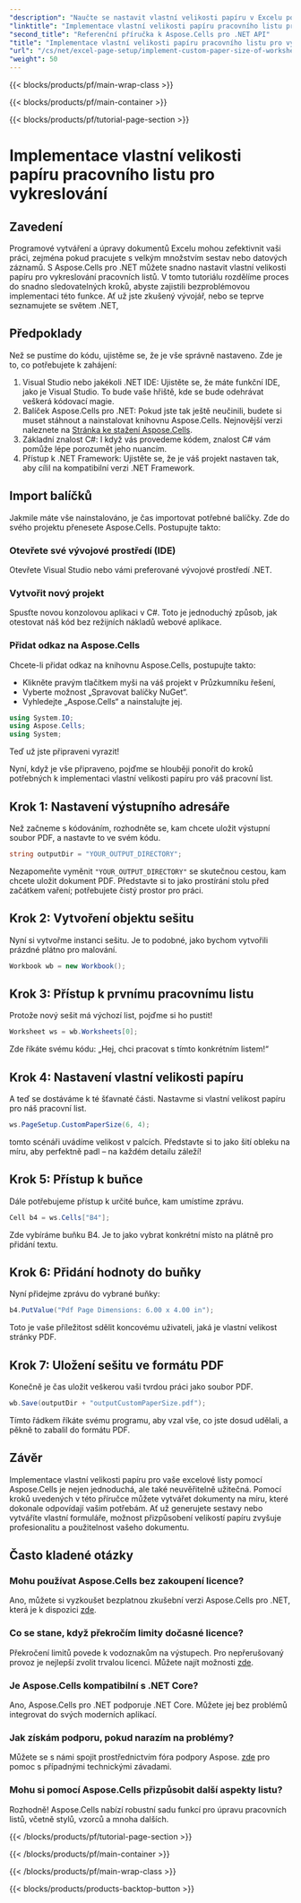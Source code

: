 ```yaml
---
"description": "Naučte se nastavit vlastní velikosti papíru v Excelu pomocí Aspose.Cells pro .NET. Podrobný návod pro bezproblémové vykreslování pracovních listů."
"linktitle": "Implementace vlastní velikosti papíru pracovního listu pro vykreslování"
"second_title": "Referenční příručka k Aspose.Cells pro .NET API"
"title": "Implementace vlastní velikosti papíru pracovního listu pro vykreslování"
"url": "/cs/net/excel-page-setup/implement-custom-paper-size-of-worksheet-for-rendering/"
"weight": 50
---
```


{{< blocks/products/pf/main-wrap-class >}}

{{< blocks/products/pf/main-container >}}

{{< blocks/products/pf/tutorial-page-section >}}

# Implementace vlastní velikosti papíru pracovního listu pro vykreslování

## Zavedení

Programové vytváření a úpravy dokumentů Excelu mohou zefektivnit vaši práci, zejména pokud pracujete s velkým množstvím sestav nebo datových záznamů. S Aspose.Cells pro .NET můžete snadno nastavit vlastní velikosti papíru pro vykreslování pracovních listů. V tomto tutoriálu rozdělíme proces do snadno sledovatelných kroků, abyste zajistili bezproblémovou implementaci této funkce. Ať už jste zkušený vývojář, nebo se teprve seznamujete se světem .NET,

## Předpoklady

Než se pustíme do kódu, ujistěme se, že je vše správně nastaveno. Zde je to, co potřebujete k zahájení:

1. Visual Studio nebo jakékoli .NET IDE: Ujistěte se, že máte funkční IDE, jako je Visual Studio. To bude vaše hřiště, kde se bude odehrávat veškerá kódovací magie.
2. Balíček Aspose.Cells pro .NET: Pokud jste tak ještě neučinili, budete si muset stáhnout a nainstalovat knihovnu Aspose.Cells. Nejnovější verzi naleznete na [Stránka ke stažení Aspose.Cells](https://releases.aspose.com/cells/net/).
3. Základní znalost C#: I když vás provedeme kódem, znalost C# vám pomůže lépe porozumět jeho nuancím.
4. Přístup k .NET Framework: Ujistěte se, že je váš projekt nastaven tak, aby cílil na kompatibilní verzi .NET Framework.

## Import balíčků

Jakmile máte vše nainstalováno, je čas importovat potřebné balíčky. Zde do svého projektu přenesete Aspose.Cells. Postupujte takto:

### Otevřete své vývojové prostředí (IDE)

Otevřete Visual Studio nebo vámi preferované vývojové prostředí .NET.

### Vytvořit nový projekt

Spusťte novou konzolovou aplikaci v C#. Toto je jednoduchý způsob, jak otestovat náš kód bez režijních nákladů webové aplikace.

### Přidat odkaz na Aspose.Cells

Chcete-li přidat odkaz na knihovnu Aspose.Cells, postupujte takto:
- Klikněte pravým tlačítkem myši na váš projekt v Průzkumníku řešení,
- Vyberte možnost „Spravovat balíčky NuGet“.
- Vyhledejte „Aspose.Cells“ a nainstalujte jej.

```csharp
using System.IO;
using Aspose.Cells;
using System;
```

Teď už jste připraveni vyrazit!

Nyní, když je vše připraveno, pojďme se hlouběji ponořit do kroků potřebných k implementaci vlastní velikosti papíru pro váš pracovní list. 

## Krok 1: Nastavení výstupního adresáře

Než začneme s kódováním, rozhodněte se, kam chcete uložit výstupní soubor PDF, a nastavte to ve svém kódu.

```csharp
string outputDir = "YOUR_OUTPUT_DIRECTORY";
```

Nezapomeňte vyměnit `"YOUR_OUTPUT_DIRECTORY"` se skutečnou cestou, kam chcete uložit dokument PDF. Představte si to jako prostírání stolu před začátkem vaření; potřebujete čistý prostor pro práci.

## Krok 2: Vytvoření objektu sešitu

Nyní si vytvořme instanci sešitu. Je to podobné, jako bychom vytvořili prázdné plátno pro malování.

```csharp
Workbook wb = new Workbook();
```

## Krok 3: Přístup k prvnímu pracovnímu listu

Protože nový sešit má výchozí list, pojďme si ho pustit! 

```csharp
Worksheet ws = wb.Worksheets[0];
```

Zde říkáte svému kódu: „Hej, chci pracovat s tímto konkrétním listem!“ 

## Krok 4: Nastavení vlastní velikosti papíru

A teď se dostáváme k té šťavnaté části. Nastavme si vlastní velikost papíru pro náš pracovní list.

```csharp
ws.PageSetup.CustomPaperSize(6, 4);
```

tomto scénáři uvádíme velikost v palcích. Představte si to jako šití obleku na míru, aby perfektně padl – na každém detailu záleží!

## Krok 5: Přístup k buňce

Dále potřebujeme přístup k určité buňce, kam umístíme zprávu. 

```csharp
Cell b4 = ws.Cells["B4"];
```

Zde vybíráme buňku B4. Je to jako vybrat konkrétní místo na plátně pro přidání textu.

## Krok 6: Přidání hodnoty do buňky

Nyní přidejme zprávu do vybrané buňky:

```csharp
b4.PutValue("Pdf Page Dimensions: 6.00 x 4.00 in");
```

Toto je vaše příležitost sdělit koncovému uživateli, jaká je vlastní velikost stránky PDF.

## Krok 7: Uložení sešitu ve formátu PDF

Konečně je čas uložit veškerou vaši tvrdou práci jako soubor PDF.

```csharp
wb.Save(outputDir + "outputCustomPaperSize.pdf");
```

Tímto řádkem říkáte svému programu, aby vzal vše, co jste dosud udělali, a pěkně to zabalil do formátu PDF.

## Závěr

Implementace vlastní velikosti papíru pro vaše excelové listy pomocí Aspose.Cells je nejen jednoduchá, ale také neuvěřitelně užitečná. Pomocí kroků uvedených v této příručce můžete vytvářet dokumenty na míru, které dokonale odpovídají vašim potřebám. Ať už generujete sestavy nebo vytváříte vlastní formuláře, možnost přizpůsobení velikostí papíru zvyšuje profesionalitu a použitelnost vašeho dokumentu. 

## Často kladené otázky

### Mohu používat Aspose.Cells bez zakoupení licence?
Ano, můžete si vyzkoušet bezplatnou zkušební verzi Aspose.Cells pro .NET, která je k dispozici [zde](https://releases.aspose.com/).

### Co se stane, když překročím limity dočasné licence?
Překročení limitů povede k vodoznakům na výstupech. Pro nepřerušovaný provoz je nejlepší zvolit trvalou licenci. Můžete najít možnosti [zde](https://purchase.aspose.com/buy).

### Je Aspose.Cells kompatibilní s .NET Core?
Ano, Aspose.Cells pro .NET podporuje .NET Core. Můžete jej bez problémů integrovat do svých moderních aplikací.

### Jak získám podporu, pokud narazím na problémy?
Můžete se s námi spojit prostřednictvím fóra podpory Aspose. [zde](https://forum.aspose.com/c/cells/9) pro pomoc s případnými technickými závadami.

### Mohu si pomocí Aspose.Cells přizpůsobit další aspekty listu?
Rozhodně! Aspose.Cells nabízí robustní sadu funkcí pro úpravu pracovních listů, včetně stylů, vzorců a mnoha dalších.

{{< /blocks/products/pf/tutorial-page-section >}}

{{< /blocks/products/pf/main-container >}}

{{< /blocks/products/pf/main-wrap-class >}}

{{< blocks/products/products-backtop-button >}}